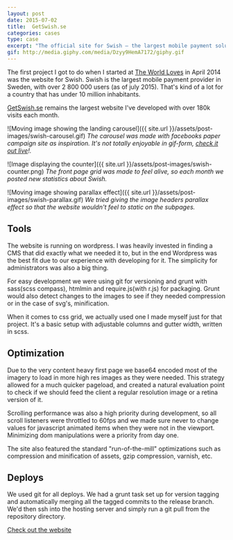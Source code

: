 ```yaml
---
layout: post
date: 2015-07-02
title:  GetSwish.se
categories: cases
type: case
excerpt: "The official site for Swish – the largest mobile payment solution in Sweden. Built in 2014."
gif: http://media.giphy.com/media/Dzyy9HemA7172/giphy.gif
---
```


The first project I got to do when I started at [The World Loves][twl] in April 2014 was the website for Swish. Swish is the largest mobile payment provider in Sweden, with over 2 800 000 users (as of july 2015). That's kind of a lot for a country that has under 10 million inhabitants.

[GetSwish.se][swish] remains the largest website I've developed with over 180k visits each month.

![Moving image showing the landing carousel]({{ site.url }}/assets/post-images/swish-carousel.gif)
*The carousel was made with facebooks paper campaign site as inspiration. It's not totally enjoyable in gif-form, [check it out live][swish]!.*

![Image displaying the counter]({{ site.url }}/assets/post-images/swish-counter.png)
*The front page grid was made to feel alive, so each month we posted new statistics about Swish.*

![Moving image showing parallax effect]({{ site.url }}/assets/post-images/swish-parallax.gif)
*We tried giving the image headers parallax effect so that the website wouldn't feel to static on the subpages.*

## Tools
The website is running on wordpress. I was heavily invested in finding a CMS that did exactly what we needed it to, but in the end Wordpress was the best fit due to our experience with developing for it. The simplicity for administrators was also a big thing. 

For easy development we were using git for versioning and grunt with sass(scss compass), htmlmin and require.js(with r.js) for packaging. Grunt would also detect changes to the images to see if they needed compression or in the case of svg's, minification.

When it comes to css grid, we actually used one I made myself just for that project. It's a basic setup with adjustable columns and gutter width, written in scss. 

## Optimization
Due to the very content heavy first page we base64 encoded most of the imagery to load in more high res images as they were needed. This strategy allowed for a much quicker pageload, and created a natural evaluation point to check if we should feed the client a regular resolution image or a retina version of it. 

Scrolling performance was also a high priority during development, so all scroll listeners were throttled to 60fps and we made sure never to change values for javascript animated items when they were not in the viewport. Minimizing dom manipulations were a priority from day one.

The site also featured the standard "run-of-the-mill" optimizations such as compression and minification of assets, gzip compression, varnish, etc.

## Deploys
We used git for all deploys. We had a grunt task set up for version tagging and automatically merging all the tagged commits to the release branch. We'd then ssh into the hosting server and simply run a git pull from the repository directory.

[Check out the website][swish]

[twl]: http://www.theworldloves.com
[swish]: https://www.getswish.se